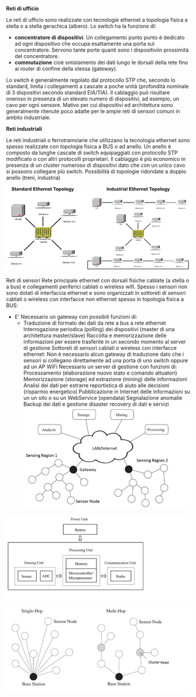 **Reti di ufficio**

Le reti di ufficio sono realizzate con tecnologie ethernet a topologia fisica a stella o a stella gerachica (albero). Lo switch ha la funzione dI:
- **concentratore di dispositivi**. Un collegamento punto punto è dedicato ad ogni dispositivo che occupa esattamente una porta sul concentratore. Servono tante porte quanti sono i dispositiviin prossimità del concentratore.
- **commutazione** cioè smistamento dei dati lungo le dorsali della rete fino ai router di confine della stessa (gateway).

Lo switch è generalmente regolato dal protocollo STP che, secondo lo standard, limita i collegamenti a cascate a poche unità (profondità nominale di 3 dispositivi secondo standard EIA/TIA).
Il cablaggio può risultare oneroso in presenza di un elevato numero di dispositivi, ad esempio, un cavo per ogni sensore. Mativo per cui dispositivi ed architettura sono generalmente ritenute poco adatte per le ampie reti di sensori comuni in ambito industriale.

**Reti industriali**

Le reti industriali o ferrotramviarie che utilizzano la tecnologia ethernet sono spesso realizzate con topologia fisica a BUS o ad anello.
Un anello è composto da lunghe cascate di switch equipaggiati con protocollo STP modificato o con altri protocolli proprietari.
Il cablaggio è più economico in presenza di un cluster numeroso di dispositivi dato che con un unico cavo si possono collegare più switch.
Possibilità di topologie ridondate a doppio anello (treni, industria)

![industrialnet](industrialnet.jpg)



Reti di sensori 
Rete principale ethernet con dorsali fisiche cablate (a stella o a bus) e collegamenti periferici cablati o wireless wifi.
Spesso i sensori non sono dotati di interfaccia ethernet e sono organizzati in sottoreti di sensori cablati o wireless con interfacce non ethernet spesso in topologia fisica a BUS:
- E' Necessario un gateway con possibili funzioni di:
    - Traduzione di formato dei dati da rete a bus a rete ethernet
Interrogazione periodica (polling) dei dispositivi (master di una architettura master/slave)
Raccolta e memorizzazione delle informazioni per essere trasferite in un secondo momento al server di gestione
Sottoreti di sensori cablati o wireless con interfacce ethernet:
Non è necessario alcun gateway di traduzione dato che i sensori si collegano direttamente ad una porta di uno switch oppure ad un AP WiFi
Necessario un server di gestione con funzioni di:
Processamento (elaborazione nuovo stato e comando attuatori)
Memorizzazione (storage) ed estrazione (mining) delle informazioni 
Analisi dei dati per estrarre reportistica di aiuto alle decisioni (risparmio energetico)
Pubblicazione in Internet delle informazioni su un un sito o su un WebService (opendata)
Segnalazione anomalie 
Backup dei dati e gestione disaster recovery di dati e servizi
![sensor network](sensornet1.png)


![hops](sensorunit.png)

![hops](hops.png)

